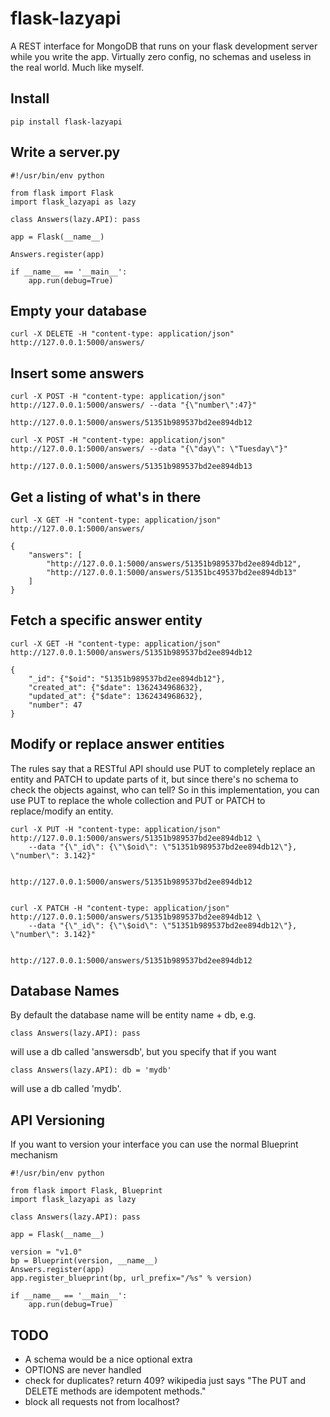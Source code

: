 flask-lazyapi
=============   

A REST interface for MongoDB that runs on your flask development server while you write the app.
Virtually zero config, no schemas and useless in the real world. Much like myself. 

Install
-------

    pip install flask-lazyapi

Write a server.py
-----------------

    #!/usr/bin/env python

    from flask import Flask
    import flask_lazyapi as lazy

    class Answers(lazy.API): pass

    app = Flask(__name__)

    Answers.register(app)

    if __name__ == '__main__':
        app.run(debug=True)

Empty your database
-------------------

    curl -X DELETE -H "content-type: application/json" http://127.0.0.1:5000/answers/

Insert some answers
-------------------

    curl -X POST -H "content-type: application/json" http://127.0.0.1:5000/answers/ --data "{\"number\":47}"

    http://127.0.0.1:5000/answers/51351b989537bd2ee894db12

    curl -X POST -H "content-type: application/json" http://127.0.0.1:5000/answers/ --data "{\"day\": \"Tuesday\"}"

    http://127.0.0.1:5000/answers/51351b989537bd2ee894db13


Get a listing of what's in there
--------------------------------

    curl -X GET -H "content-type: application/json" http://127.0.0.1:5000/answers/

    {
        "answers": [
            "http://127.0.0.1:5000/answers/51351b989537bd2ee894db12",
            "http://127.0.0.1:5000/answers/51351bc49537bd2ee894db13"
        ]
    }


Fetch a specific answer entity
------------------------------

    curl -X GET -H "content-type: application/json" http://127.0.0.1:5000/answers/51351b989537bd2ee894db12

    {
        "_id": {"$oid": "51351b989537bd2ee894db12"},
        "created_at": {"$date": 1362434968632},
        "updated_at": {"$date": 1362434968632},
        "number": 47
    }


Modify or replace answer entities
---------------------------------

The rules say that a RESTful API should use PUT to completely replace an entity and PATCH to
update parts of it, but since there's no schema to check the objects against, who can tell? So in this implementation,
you can use PUT to replace the whole collection and PUT or PATCH to replace/modify an entity.

    curl -X PUT -H "content-type: application/json" http://127.0.0.1:5000/answers/51351b989537bd2ee894db12 \
        --data "{\"_id\": {\"\$oid\": \"51351b989537bd2ee894db12\"}, \"number\": 3.142}"


    http://127.0.0.1:5000/answers/51351b989537bd2ee894db12


    curl -X PATCH -H "content-type: application/json" http://127.0.0.1:5000/answers/51351b989537bd2ee894db12 \
        --data "{\"_id\": {\"\$oid\": \"51351b989537bd2ee894db12\"}, \"number\": 3.142}"


    http://127.0.0.1:5000/answers/51351b989537bd2ee894db12


Database Names
--------------

By default the database name will be entity name + db, e.g.

    class Answers(lazy.API): pass

will use a db called 'answersdb', but you specify that if you want

    class Answers(lazy.API): db = 'mydb'

will use a db called 'mydb'.


API Versioning
--------------

If you want to version your interface you can use the normal Blueprint mechanism

    #!/usr/bin/env python

    from flask import Flask, Blueprint
    import flask_lazyapi as lazy

    class Answers(lazy.API): pass

    app = Flask(__name__)

    version = "v1.0"
    bp = Blueprint(version, __name__)
    Answers.register(app)
    app.register_blueprint(bp, url_prefix="/%s" % version)

    if __name__ == '__main__':
        app.run(debug=True)


TODO
----
* A schema would be a nice optional extra
* OPTIONS are never handled
* check for duplicates? return 409? wikipedia just says "The PUT and DELETE methods are idempotent methods."
* block all requests not from localhost?
